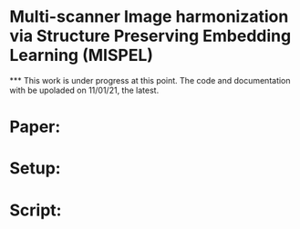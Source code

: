 # Multi-scanner Image harmonization via Structure Preserving Embedding Learning (MISPEL)
*** This work is under progress at this point. The code and documentation with be upoladed on 11/01/21, the latest.
# Paper: 
# Setup:
# Script:
